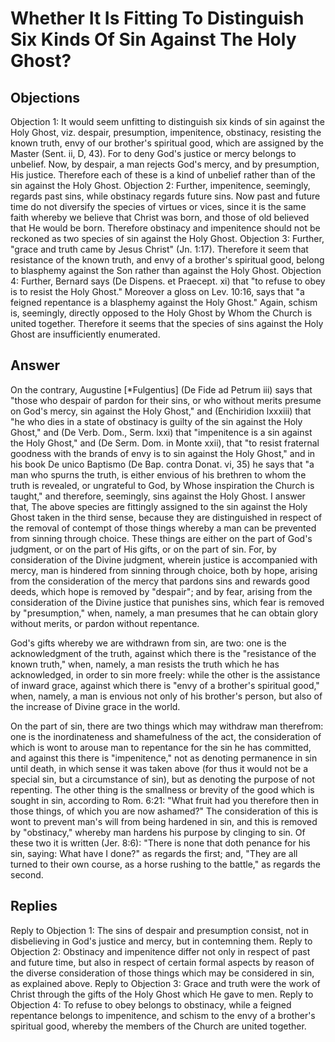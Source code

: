 # Whether It Is Fitting To Distinguish Six Kinds Of Sin Against The Holy Ghost?
## Objections
Objection 1: It would seem unfitting to distinguish six kinds of sin against the Holy Ghost, viz. despair, presumption, impenitence, obstinacy, resisting the known truth, envy of our brother's spiritual good, which are assigned by the Master (Sent. ii, D, 43). For to deny God's justice or mercy belongs to unbelief. Now, by despair, a man rejects God's mercy, and by presumption, His justice. Therefore each of these is a kind of unbelief rather than of the sin against the Holy Ghost.
Objection 2: Further, impenitence, seemingly, regards past sins, while obstinacy regards future sins. Now past and future time do not diversify the species of virtues or vices, since it is the same faith whereby we believe that Christ was born, and those of old believed that He would be born. Therefore obstinacy and impenitence should not be reckoned as two species of sin against the Holy Ghost.
Objection 3: Further, "grace and truth came by Jesus Christ" (Jn. 1:17). Therefore it seem that resistance of the known truth, and envy of a brother's spiritual good, belong to blasphemy against the Son rather than against the Holy Ghost.
Objection 4: Further, Bernard says (De Dispens. et Praecept. xi) that "to refuse to obey is to resist the Holy Ghost." Moreover a gloss on Lev. 10:16, says that "a feigned repentance is a blasphemy against the Holy Ghost." Again, schism is, seemingly, directly opposed to the Holy Ghost by Whom the Church is united together. Therefore it seems that the species of sins against the Holy Ghost are insufficiently enumerated.
## Answer
On the contrary, Augustine [*Fulgentius] (De Fide ad Petrum iii) says that "those who despair of pardon for their sins, or who without merits presume on God's mercy, sin against the Holy Ghost," and (Enchiridion lxxxiii) that "he who dies in a state of obstinacy is guilty of the sin against the Holy Ghost," and (De Verb. Dom., Serm. lxxi) that "impenitence is a sin against the Holy Ghost," and (De Serm. Dom. in Monte xxii), that "to resist fraternal goodness with the brands of envy is to sin against the Holy Ghost," and in his book De unico Baptismo (De Bap. contra Donat. vi, 35) he says that "a man who spurns the truth, is either envious of his brethren to whom the truth is revealed, or ungrateful to God, by Whose inspiration the Church is taught," and therefore, seemingly, sins against the Holy Ghost.
I answer that, The above species are fittingly assigned to the sin against the Holy Ghost taken in the third sense, because they are distinguished in respect of the removal of contempt of those things whereby a man can be prevented from sinning through choice. These things are either on the part of God's judgment, or on the part of His gifts, or on the part of sin. For, by consideration of the Divine judgment, wherein justice is accompanied with mercy, man is hindered from sinning through choice, both by hope, arising from the consideration of the mercy that pardons sins and rewards good deeds, which hope is removed by "despair"; and by fear, arising from the consideration of the Divine justice that punishes sins, which fear is removed by "presumption," when, namely, a man presumes that he can obtain glory without merits, or pardon without repentance.

God's gifts whereby we are withdrawn from sin, are two: one is the acknowledgment of the truth, against which there is the "resistance of the known truth," when, namely, a man resists the truth which he has acknowledged, in order to sin more freely: while the other is the assistance of inward grace, against which there is "envy of a brother's spiritual good," when, namely, a man is envious not only of his brother's person, but also of the increase of Divine grace in the world.

On the part of sin, there are two things which may withdraw man therefrom: one is the inordinateness and shamefulness of the act, the consideration of which is wont to arouse man to repentance for the sin he has committed, and against this there is "impenitence," not as denoting permanence in sin until death, in which sense it was taken above (for thus it would not be a special sin, but a circumstance of sin), but as denoting the purpose of not repenting. The other thing is the smallness or brevity of the good which is sought in sin, according to Rom. 6:21: "What fruit had you therefore then in those things, of which you are now ashamed?" The consideration of this is wont to prevent man's will from being hardened in sin, and this is removed by "obstinacy," whereby man hardens his purpose by clinging to sin. Of these two it is written (Jer. 8:6): "There is none that doth penance for his sin, saying: What have I done?" as regards the first; and, "They are all turned to their own course, as a horse rushing to the battle," as regards the second.
## Replies
Reply to Objection 1: The sins of despair and presumption consist, not in disbelieving in God's justice and mercy, but in contemning them.
Reply to Objection 2: Obstinacy and impenitence differ not only in respect of past and future time, but also in respect of certain formal aspects by reason of the diverse consideration of those things which may be considered in sin, as explained above.
Reply to Objection 3: Grace and truth were the work of Christ through the gifts of the Holy Ghost which He gave to men.
Reply to Objection 4: To refuse to obey belongs to obstinacy, while a feigned repentance belongs to impenitence, and schism to the envy of a brother's spiritual good, whereby the members of the Church are united together.
